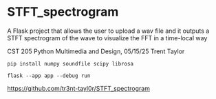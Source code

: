 # STFT_spectrogram
A Flask project that allows the user to upload a wav file and it outputs a STFT spectrogram of the wave to visualize the FFT in a time-local way

CST 205 Python Multimedia and Design, 05/15/25
Trent Taylor

`pip install numpy soundfile scipy librosa`

`flask --app app --debug run`

https://github.com/tr3nt-tayl0r/STFT_spectrogram
